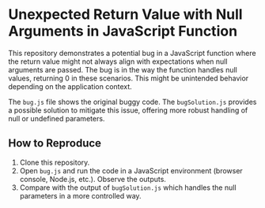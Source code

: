 # Unexpected Return Value with Null Arguments in JavaScript Function

This repository demonstrates a potential bug in a JavaScript function where the return value might not always align with expectations when null arguments are passed. The bug is in the way the function handles null values, returning 0 in these scenarios. This might be unintended behavior depending on the application context.

The `bug.js` file shows the original buggy code. The `bugSolution.js` provides a possible solution to mitigate this issue, offering more robust handling of null or undefined parameters.

## How to Reproduce
1. Clone this repository.
2. Open `bug.js` and run the code in a JavaScript environment (browser console, Node.js, etc.). Observe the outputs.
3. Compare with the output of `bugSolution.js` which handles the null parameters in a more controlled way.